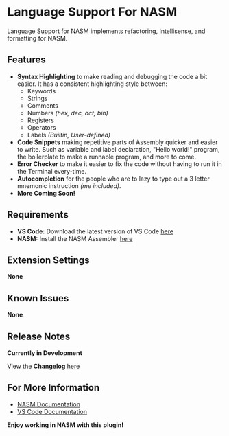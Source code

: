 # Language Support For NASM

Language Support for NASM implements refactoring, Intellisense, and formatting for NASM.

## Features

- **Syntax Highlighting** to make reading and debugging the code a bit easier. It has a consistent highlighting style between: 
	- Keywords
	- Strings 
	- Comments
	- Numbers *(hex, dec, oct, bin)*
	- Registers
	- Operators
	- Labels *(Builtin, User-defined)*
- **Code Snippets** making repetitive parts of Assembly quicker and easier to write. Such as variable and label declaration, "Hello world!" program, the boilerplate to make a runnable program, and more to come.
- **Error Checker** to make it easier to fix the code without having to run it in the Terminal every-time.
- **Autocompletion** for the people who are to lazy to type out a 3 letter mnemonic instruction *(me included)*.
- **More Coming Soon!**

## Requirements

- **VS Code:** Download the latest version of VS Code [here](https://code.visualstudio.com/download)
- **NASM:** Install the NASM Assembler [here](https://www.nasm.us/)
## Extension Settings

**None**

## Known Issues

**None**

## Release Notes

**Currently in Development**

View the **Changelog** [here](CHANGELOG.md)

## For More Information

- [NASM Documentation](https://www.nasm.us/doc/)
- [VS Code Documentation](https://code.visualstudio.com/docs)

**Enjoy working in NASM with this plugin!**
